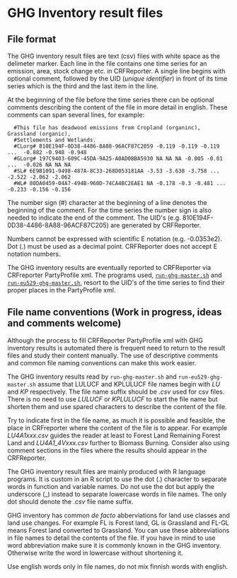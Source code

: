 # GHG Inventory result files

## File format

The GHG inventory result files are text (csv) files with white space as the delimeter marker.
Each line in the file contains  one time series for an emission, area, stock change etc. in CRFReporter.
A single line begins with optional comment, followed by the UID (*unique identifier*) in front of its 
time series which is the third and the last item in the line.

At the beginning of the file before the time series there can be optional
comments describing the content of the file in more detail in english.
These comments can span several lines, for example:

      #This file has deadwood emissions from Cropland (organinc), Grassland (organic),
      #Settlements and Wetlands.
      #CLorg# 810E194F-0D38-4486-8A88-96ACF87C2059 -0.119 -0.119 -0.119 ...  -0.882 -0.948 -0.948
      #GLorg# 197C9403-609C-45DA-9A25-A0AD0BBA5930 NA NA NA -0.005 -0.01 ...  -0.026 NA NA NA
      #SL# 6E9B1091-9498-487A-8C33-268D053181AA -3.53 -3.638 -3.758 ... -2.522 -2.062 -2.062
      #WL# 80DA0459-04A7-494B-960D-74CA4BC2EAE1 NA -0.178 -0.3 -0.481 ... -0.233 -0.156 -0.156

The number sign (#) character at the beginning of a line denotes the beginning of the comment. 
For the time series the number sign  is also needed to indicate the end of the comment. 
The UID's (e.g. 810E194F-0D38-4486-8A88-96ACF87C205) are generated by CRFReporter.

Numbers cannot be expressed with scientific E notation (e.g. -0.0353e2). Dot (.)
must be used as a decimal point. CRFReporter does not accept E notation numbers. 

The GHG inventory results are eventually reported to  CRFReporter via CRFreporter PartyProfile xml.
The programs used, [`run-ghg-master.sh`](lukeghg/lukeghg/bin/run-ghg-master.sh) and
[`run-eu529-ghg-master.sh`](lukeghg/lukeghg/bin/run-eu529-ghg-master.sh), resort to
the UID's of the time series to find their proper places in the PartyProfile xml. 

## File name conventions (Work in progress, ideas and comments welcome)

Although the process to fill CRFReporter PartyProfile xml with GHG inventory results is automated
there is frequent need to return to the result files and study their content manually. 
The use of descriptive comments and common file naming conventions can make this work easier.  

The GHG inventory results read by `run-ghg-master.sh` and `run-eu529-ghg-master.sh` assume
that LULUCF and KPLULUCF file names begin with *LU* and *KP* respectively. The file name suffix should
be *.csv* used for csv files. There is no need to use *LULUCF* or *KPLULUCF* to start the file name but
shorten them and use spared characters to describe the content of the file.

Try to indicate first in the file name, as much it is possible and feasible, the place in CRFreporter
where the content of the file is to appear. For example *LU4A1xxx.csv* guides the reader
at least to Forest Land Remaining Forest Land and *LU4A1_4Vxxx.csv* further to Biomass Burning.
Consider also using comment sections in the files where the results should appear in the CRFReporter.

The GHG inventory result files are mainly produced with R language programs. It is custom
in an R script to use the dot (.) character to separate words in function and variable names.
Do not use the dot but apply the underscore (_) instead to separate lowercase words in file names. The only
dot should denote the *.csv* file name suffix.

GHG inventory has common *de facto* abberviations for land use classes and land use changes.
For example FL is Forest land, GL is Grassland and FL-GL means Forest land converted
to Grassland. You can use these abbreviations in file names to detail the contents of the file.
If you have in mind to use word abbreviation make sure it is commonly known in the GHG inventory. 
Otherwise write the word in lowercase without shortening it.

Use english words only in file names, do not mix finnish words with english.


